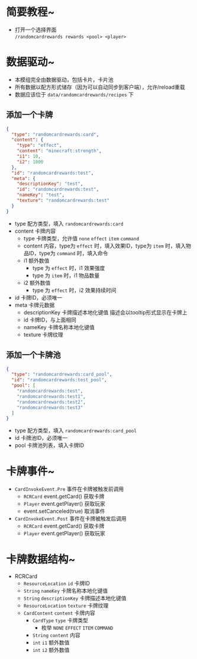 # 简要教程~

- 打开一个选择界面  
  `/randomcardrewards rewards <pool> <player>`

# 数据驱动~

- 本模组完全由数据驱动，包括卡片，卡片池
- 所有数据以配方形式储存（因为可以自动同步到客户端），允许/reload重载
- 数据应该位于 `data/randomcardrewards/recipes` 下

## 添加一个卡牌

```json
{
  "type": "randomcardrewards:card",
  "content": {
    "type": "effect",
    "content": "minecraft:strength",
    "i1": 10,
    "i2": 1000
  },
  "id": "randomcardrewards:test",
  "meta": {
    "descriptionKey": "test",
    "id": "randomcardrewards:test",
    "nameKey": "test",
    "texture": "randomcardrewards:test"
  }
}
```
- type 配方类型，填入 `randomcardrewards:card`
- content 卡牌内容
  - type 卡牌类型，允许值 `none` `effect` `item` `command`
  - content 内容，type为 `effect` 时，填入效果ID，type为 `item` 时，填入物品ID，type为 `command` 时，填入命令
  - i1 额外数值
    - type 为 `effect` 时，i1 效果强度
    - type 为 `item` 时，i1 物品数量
  - i2 额外数值
    - type 为 `effect` 时，i2 效果持续时间
- id 卡牌ID，必须唯一
- meta 卡牌元数据
  - descriptionKey 卡牌描述本地化键值 描述会以tooltip形式显示在卡牌上
  - id 卡牌ID，与上面相同
  - nameKey 卡牌名称本地化键值
  - texture 卡牌纹理

## 添加一个卡牌池

```json
{
  "type": "randomcardrewards:card_pool",
  "id": "randomcardrewards:test_pool",
  "pool": [
    "randomcardrewards:test",
    "randomcardrewards:test1",
    "randomcardrewards:test2",
    "randomcardrewards:test3"
  ]
}
```
- type 配方类型，填入 `randomcardrewards:card_pool`
- id 卡牌池ID，必须唯一
- pool 卡牌池列表，填入卡牌ID

# 卡牌事件~

- `CardInvokeEvent.Pre` 事件在卡牌被触发前调用
  - `RCRCard` event.getCard() 获取卡牌
  - `Player` event.getPlayer() 获取玩家
  - event.setCanceled(true) 取消事件
- `CardInvokeEvent.Post` 事件在卡牌被触发后调用
  - `RCRCard` event.getCard() 获取卡牌
  - `Player` event.getPlayer() 获取玩家

# 卡牌数据结构~

- RCRCard
  - `ResourceLocation` `id` 卡牌ID
  - `String` `nameKey` 卡牌名称本地化键值
  - `String` `descriptionKey` 卡牌描述本地化键值
  - `ResourceLocation` `texture` 卡牌纹理
  - `CardContent` `content` 卡牌内容
    - `CardType` `type` 卡牌类型
      - 枚举 `NONE` `EFFECT` `ITEM` `COMMAND`
    - `String` `content` 内容
    - `int` `i1` 额外数值
    - `int` `i2` 额外数值
